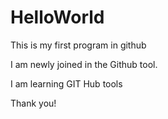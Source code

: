 # HelloWorld
This is my  first program in github

I am newly joined in the Github tool.

I am learning GIT Hub tools

Thank you!
